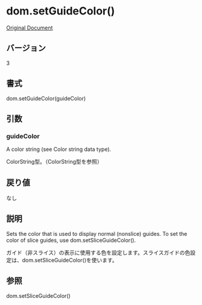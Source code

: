 # dom.setGuideColor()

[Original Document](http://help.adobe.com/en_US/fireworks/cs/extend/WS5b3ccc516d4fbf351e63e3d1183c94988d-7f8d.html)

## バージョン

3

## 書式

dom.setGuideColor(guideColor)

## 引数

### guideColor

A color string (see Color string data type).

ColorString型。（ColorString型を参照）

## 戻り値

なし

## 説明

Sets the color that is used to display normal (nonslice) guides. To set the color of slice guides, use dom.setSliceGuideColor().

ガイド（非スライス）の表示に使用する色を設定します。スライスガイドの色設定は、dom.setSliceGuideColor()を使います。

## 参照

dom.setSliceGuideColor()